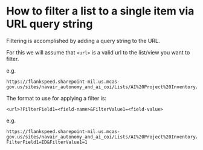 # How to filter a list to a single item via URL query string

Filtering is accomplished by adding a query string to the URL.

For this we will assume that `<url>` is a valid url to the list/view you want to filter.

e.g.

    https://flankspeed.sharepoint-mil.us.mcas-gov.us/sites/navair_autonomy_and_ai_coi/Lists/AI%20Project%20Inventory/DefaultFormatted.aspx

The format to use for applying a filter is:

    <url>?FilterField1=<field-name>&FilterValue1=<field-value>

e.g.

    https://flankspeed.sharepoint-mil.us.mcas-gov.us/sites/navair_autonomy_and_ai_coi/Lists/AI%20Project%20Inventory/DefaultFormatted.aspx?FilterField1=ID&FilterValue1=1
